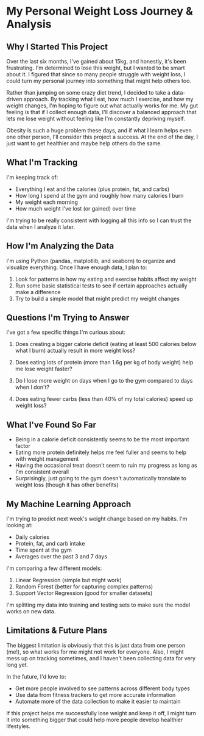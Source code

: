 # My Personal Weight Loss Journey & Analysis

## Why I Started This Project

Over the last six months, I've gained about 15kg, and honestly, it's been frustrating. I'm determined to lose this weight, but I wanted to be smart about it. I figured that since so many people struggle with weight loss, I could turn my personal journey into something that might help others too.

Rather than jumping on some crazy diet trend, I decided to take a data-driven approach. By tracking what I eat, how much I exercise, and how my weight changes, I'm hoping to figure out what actually works for me. My gut feeling is that if I collect enough data, I'll discover a balanced approach that lets me lose weight without feeling like I'm constantly depriving myself.

Obesity is such a huge problem these days, and if what I learn helps even one other person, I'll consider this project a success. At the end of the day, I just want to get healthier and maybe help others do the same.

## What I'm Tracking

I'm keeping track of:
- Everything I eat and the calories (plus protein, fat, and carbs)
- How long I spend at the gym and roughly how many calories I burn
- My weight each morning
- How much weight I've lost (or gained) over time

I'm trying to be really consistent with logging all this info so I can trust the data when I analyze it later.

## How I'm Analyzing the Data

I'm using Python (pandas, matplotlib, and seaborn) to organize and visualize everything. Once I have enough data, I plan to:
1. Look for patterns in how my eating and exercise habits affect my weight
2. Run some basic statistical tests to see if certain approaches actually make a difference
3. Try to build a simple model that might predict my weight changes

## Questions I'm Trying to Answer

I've got a few specific things I'm curious about:

1. Does creating a bigger calorie deficit (eating at least 500 calories below what I burn) actually result in more weight loss?

2. Does eating lots of protein (more than 1.6g per kg of body weight) help me lose weight faster?

3. Do I lose more weight on days when I go to the gym compared to days when I don't?

4. Does eating fewer carbs (less than 40% of my total calories) speed up weight loss?

## What I've Found So Far

- Being in a calorie deficit consistently seems to be the most important factor
- Eating more protein definitely helps me feel fuller and seems to help with weight management
- Having the occasional treat doesn't seem to ruin my progress as long as I'm consistent overall
- Surprisingly, just going to the gym doesn't automatically translate to weight loss (though it has other benefits)

## My Machine Learning Approach

I'm trying to predict next week's weight change based on my habits. I'm looking at:
- Daily calories
- Protein, fat, and carb intake
- Time spent at the gym
- Averages over the past 3 and 7 days

I'm comparing a few different models:
1. Linear Regression (simple but might work)
2. Random Forest (better for capturing complex patterns)
3. Support Vector Regression (good for smaller datasets)

I'm splitting my data into training and testing sets to make sure the model works on new data.

## Limitations & Future Plans

The biggest limitation is obviously that this is just data from one person (me!), so what works for me might not work for everyone. Also, I might mess up on tracking sometimes, and I haven't been collecting data for very long yet.

In the future, I'd love to:
- Get more people involved to see patterns across different body types
- Use data from fitness trackers to get more accurate information
- Automate more of the data collection to make it easier to maintain

If this project helps me successfully lose weight and keep it off, I might turn it into something bigger that could help more people develop healthier lifestyles.
